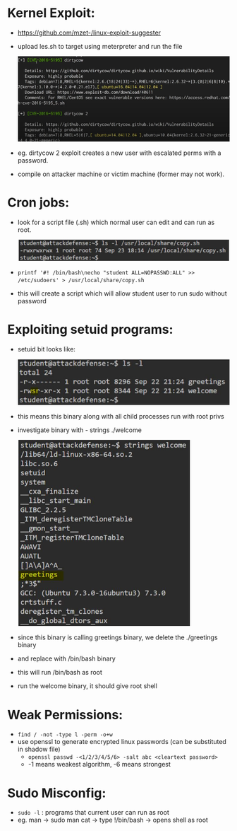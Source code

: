# Kernel Exploit:

- https://github.com/mzet-/linux-exploit-suggester
- upload les.sh to target using meterpreter and run the file

  ![les.sh output](./images/privesc-04.png)

- eg. dirtycow 2 exploit creates a new user with escalated perms with a password. 
- compile on attacker machine or victim machine (former may not work).

# Cron jobs:

- look for a script file (.sh) which normal user can edit and can run as root.

  ![list permissions for a file](./images/privesc-05.png)

- `printf '#! /bin/bash\necho "student ALL=NOPASSWD:ALL" >> /etc/sudoers' > /usr/local/share/copy.sh`
- this will create a script which will allow student user to run sudo without password

# Exploiting setuid programs:

- setuid bit looks like:

  ![setuid investigation](./images/privesc-06.png)

- this means this binary along with all child processes run with root privs
- investigate binary with - strings ./welcome
  
  ![strings investigation of binary](./images/privesc-07.png)
  
- since this binary is calling greetings binary, we delete the ./greetings binary
- and replace with /bin/bash binary
- this will run /bin/bash as root
- run the welcome binary, it should give root shell

# Weak Permissions:

- `find / -not -type l -perm -o+w`
- use openssl to generate encrypted linux passwords (can be substituted in shadow file)
	- `openssl passwd -<1/2/3/4/5/6> -salt abc <cleartext password>`
	- -1 means weakest algorithm, -6 means strongest

# Sudo Misconfig:

- `sudo -l` : programs that current user can run as root
- eg. man -> sudo man cat -> type !/bin/bash -> opens shell as root
